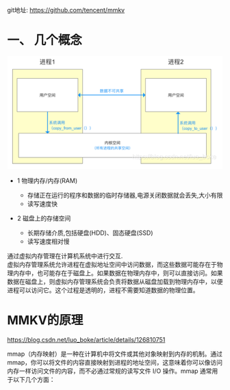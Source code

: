git地址: https://github.com/tencent/mmkv


# 一、 几个概念
![avatar](../../assets/images/进程间空间.png)
- 1 物理内存/内存(RAM)
    - 存储正在运行的程序和数据的临时存储器,电源关闭数据就会丢失,大小有限
    - 读写速度快

- 2 磁盘上的存储空间
    - 长期存储介质,包括硬盘(HDD)、固态硬盘(SSD)
    - 读写速度相对慢

通过虚拟内存管理在计算机系统中进行交互.   
虚拟内存管理系统允许进程在虚拟地址空间中访问数据，而这些数据可能存在于物理内存中，也可能存在于磁盘上。如果数据在物理内存中，则可以直接访问。如果数据在磁盘上，则虚拟内存管理系统会负责将数据从磁盘加载到物理内存中，以便进程可以访问它。这个过程是透明的，进程不需要知道数据的物理位置。    


# MMKV的原理
https://blog.csdn.net/luo_boke/article/details/126810751

mmap（内存映射）是一种在计算机中将文件或其他对象映射到内存的机制。通过 mmap，你可以将文件的内容直接映射到进程的地址空间，这意味着你可以像访问内存一样访问文件的内容，而不必通过常规的读写文件 I/O 操作。mmap 通常用于以下几个方面：
